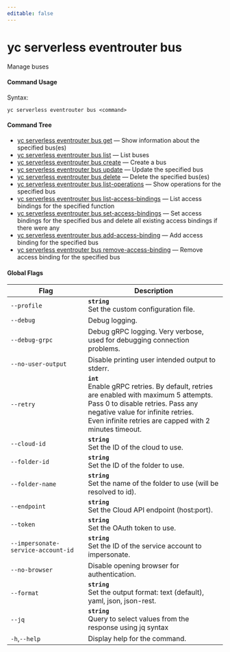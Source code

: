 ```yaml
---
editable: false
---
```


# yc serverless eventrouter bus

Manage buses

#### Command Usage

Syntax: 

`yc serverless eventrouter bus <command>`

#### Command Tree

- [yc serverless eventrouter bus get](get.md) — Show information about the specified bus(es)
- [yc serverless eventrouter bus list](list.md) — List buses
- [yc serverless eventrouter bus create](create.md) — Create a bus
- [yc serverless eventrouter bus update](update.md) — Update the specified bus
- [yc serverless eventrouter bus delete](delete.md) — Delete the specified bus(es)
- [yc serverless eventrouter bus list-operations](list-operations.md) — Show operations for the specified bus
- [yc serverless eventrouter bus list-access-bindings](list-access-bindings.md) — List access bindings for the specified function
- [yc serverless eventrouter bus set-access-bindings](set-access-bindings.md) — Set access bindings for the specified bus and delete all existing access bindings if there were any
- [yc serverless eventrouter bus add-access-binding](add-access-binding.md) — Add access binding for the specified bus
- [yc serverless eventrouter bus remove-access-binding](remove-access-binding.md) — Remove access binding for the specified bus

#### Global Flags

| Flag | Description |
|----|----|
|`--profile`|<b>`string`</b><br/>Set the custom configuration file.|
|`--debug`|Debug logging.|
|`--debug-grpc`|Debug gRPC logging. Very verbose, used for debugging connection problems.|
|`--no-user-output`|Disable printing user intended output to stderr.|
|`--retry`|<b>`int`</b><br/>Enable gRPC retries. By default, retries are enabled with maximum 5 attempts.<br/>Pass 0 to disable retries. Pass any negative value for infinite retries.<br/>Even infinite retries are capped with 2 minutes timeout.|
|`--cloud-id`|<b>`string`</b><br/>Set the ID of the cloud to use.|
|`--folder-id`|<b>`string`</b><br/>Set the ID of the folder to use.|
|`--folder-name`|<b>`string`</b><br/>Set the name of the folder to use (will be resolved to id).|
|`--endpoint`|<b>`string`</b><br/>Set the Cloud API endpoint (host:port).|
|`--token`|<b>`string`</b><br/>Set the OAuth token to use.|
|`--impersonate-service-account-id`|<b>`string`</b><br/>Set the ID of the service account to impersonate.|
|`--no-browser`|Disable opening browser for authentication.|
|`--format`|<b>`string`</b><br/>Set the output format: text (default), yaml, json, json-rest.|
|`--jq`|<b>`string`</b><br/>Query to select values from the response using jq syntax|
|`-h`,`--help`|Display help for the command.|
